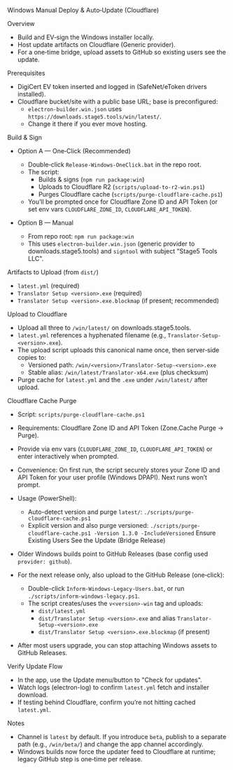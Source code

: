 Windows Manual Deploy & Auto‑Update (Cloudflare)

Overview

- Build and EV‑sign the Windows installer locally.
- Host update artifacts on Cloudflare (Generic provider).
- For a one‑time bridge, upload assets to GitHub so existing users see the update.

Prerequisites

- DigiCert EV token inserted and logged in (SafeNet/eToken drivers installed).
- Cloudflare bucket/site with a public base URL; base is preconfigured:
  - `electron-builder.win.json` uses `https://downloads.stage5.tools/win/latest/`.
  - Change it there if you ever move hosting.

Build & Sign

- Option A — One‑Click (Recommended)
  - Double‑click `Release-Windows-OneClick.bat` in the repo root.
  - The script:
    - Builds & signs (`npm run package:win`)
    - Uploads to Cloudflare R2 (`scripts/upload-to-r2-win.ps1`)
    - Purges Cloudflare cache (`scripts/purge-cloudflare-cache.ps1`)
  - You’ll be prompted once for Cloudflare Zone ID and API Token (or set env vars `CLOUDFLARE_ZONE_ID`, `CLOUDFLARE_API_TOKEN`).

- Option B — Manual
  - From repo root: `npm run package:win`
  - This uses `electron-builder.win.json` (generic provider to downloads.stage5.tools) and `signtool` with subject "Stage5 Tools LLC".

Artifacts to Upload (from `dist/`)

- `latest.yml` (required)
- `Translator Setup <version>.exe` (required)
- `Translator Setup <version>.exe.blockmap` (if present; recommended)

Upload to Cloudflare

- Upload all three to `/win/latest/` on downloads.stage5.tools.
- `latest.yml` references a hyphenated filename (e.g., `Translator-Setup-<version>.exe`).
- The upload script uploads this canonical name once, then server‑side copies to:
  - Versioned path: `/win/<version>/Translator-Setup-<version>.exe`
  - Stable alias: `/win/latest/Translator-x64.exe` (plus checksum)
- Purge cache for `latest.yml` and the `.exe` under `/win/latest/` after upload.

Cloudflare Cache Purge

- Script: `scripts/purge-cloudflare-cache.ps1`
- Requirements: Cloudflare Zone ID and API Token (Zone.Cache Purge → Purge).
- Provide via env vars (`CLOUDFLARE_ZONE_ID`, `CLOUDFLARE_API_TOKEN`) or enter interactively when prompted.
- Convenience: On first run, the script securely stores your Zone ID and API Token for your user profile (Windows DPAPI). Next runs won’t prompt.
- Usage (PowerShell):
  - Auto-detect version and purge `latest/`: `./scripts/purge-cloudflare-cache.ps1`
  - Explicit version and also purge versioned: `./scripts/purge-cloudflare-cache.ps1 -Version 1.3.0 -IncludeVersioned`
Ensure Existing Users See the Update (Bridge Release)

- Older Windows builds point to GitHub Releases (base config used `provider: github`).
- For the next release only, also upload to the GitHub Release (one‑click):
  - Double-click `Inform-Windows-Legacy-Users.bat`, or run `./scripts/inform-windows-legacy.ps1`.
  - The script creates/uses the `v<version>-win` tag and uploads:
    - `dist/latest.yml`
    - `dist/Translator Setup <version>.exe` and alias `Translator-Setup-<version>.exe`
    - `dist/Translator Setup <version>.exe.blockmap` (if present)
- After most users upgrade, you can stop attaching Windows assets to GitHub Releases.

Verify Update Flow

- In the app, use the Update menu/button to "Check for updates".
- Watch logs (electron-log) to confirm `latest.yml` fetch and installer download.
- If testing behind Cloudflare, confirm you’re not hitting cached `latest.yml`.

Notes

- Channel is `latest` by default. If you introduce `beta`, publish to a separate path (e.g., `/win/beta/`) and change the app channel accordingly.
- Windows builds now force the updater feed to Cloudflare at runtime; legacy GitHub step is one‑time per release.
